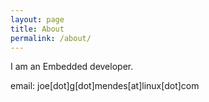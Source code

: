 ```yaml
---
layout: page
title: About
permalink: /about/
---
```


I am an Embedded developer.

email: joe[dot]g[dot]mendes[at]linux[dot]com